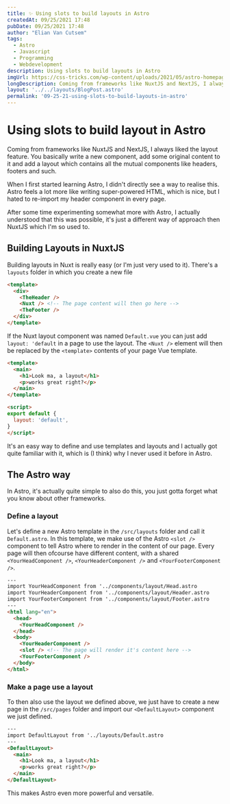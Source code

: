 ```yaml
---
title: ✨ Using slots to build layouts in Astro
createdAt: 09/25/2021 17:48
pubDate: 09/25/2021 17:48
author: "Elian Van Cutsem"
tags:
  - Astro
  - Javascript
  - Programming
  - Webdevelopment
description: Using slots to build layouts in Astro
imgUrl: https://css-tricks.com/wp-content/uploads/2021/05/astro-homepage.png
longDescription: Coming from frameworks like NuxtJS and NextJS, I always liked the layout feature. It's a quick way to reuse shared components without re-importing them in every page. When I started with Astro, I had no idea that this was also possible.
layout: '../../layouts/BlogPost.astro'
permalink: '09-25-21-using-slots-to-build-layouts-in-astro'
---
```


# Using slots to build layout in Astro

Coming from frameworks like NuxtJS and NextJS, I always liked the layout feature. You basically write a new component, add some original content to it and add a layout which contains all the mutual components like headers, footers and such.

When I first started learning Astro, I didn't directly see a way to realise this. Astro feels a lot more like writing super-powered HTML, which is nice, but I hated to re-import my header component in every page.

After some time experimenting somewhat more with Astro, I actually understood that this was possible, it's just a different way of approach then NuxtJS which I'm so used to.

## Building Layouts in NuxtJS

Building layouts in Nuxt is really easy (or I'm just very used to it). There's a `layouts` folder in which you create a new file

```html
<template>
  <div>
    <TheHeader />
    <Nuxt /> <!-- The page content will then go here -->
    <TheFooter />
  </div>
</template>
```

If the Nuxt layout component was named `Default.vue` you can just add `layout: 'default` in a page to use the layout. The `<Nuxt />` element will then be replaced by the `<template>` contents of your page Vue template.

```html
<template>
  <main>
    <h1>Look ma, a layout</h1>
    <p>works great right?</p>
  </main>
</template>

<script>
export default {
  layout: 'default',
}
</script>
```

It's an easy way to define and use templates and layouts and I actually got quite familiar with it, which is (I think) why I never used it before in Astro.

## The Astro way

In Astro, it's actually quite simple to also do this, you just gotta forget what you know about other frameworks.

### Define a layout

Let's define a new Astro template in the `/src/layouts` folder and call it `Default.astro`. In this template, we make use of the Astro `<slot />` component to tell Astro where to render in the content of our page. Every page will then ofcourse have different content, with a shared `<YourHeadComponent />`, `<YourHeaderComponent />` and `<YourFooterComponent />`.

```html
---
import YourHeadComponent from '../components/layout/Head.astro
import YourHeaderComponent from '../components/layout/Header.astro
import YourFooterComponent from '../components/layout/Footer.astro
---
<html lang="en">
  <head>
    <YourHeadComponent />
  </head>
  <body>
    <YourHeaderComponent />
    <slot /> <!-- The page will render it's content here -->
    <YourFooterComponent />
  </body>
</html>
```

### Make a page use a layout

To then also use the layout we defined above, we just have to create a new page in the `/src/pages` folder and import our `<DefaultLayout>` component we just defined.

```html
---
import DefaultLayout from '../layouts/Default.astro
---
<DefaultLayout>
  <main>
    <h1>Look ma, a layout</h1>
    <p>works great right?</p>
  </main>
</DefaultLayout>
```

This makes Astro even more powerful and versatile.
